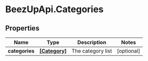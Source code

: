 # BeezUpApi.Categories

## Properties
Name | Type | Description | Notes
------------ | ------------- | ------------- | -------------
**categories** | [**[Category]**](Category.md) | The category list | [optional] 



